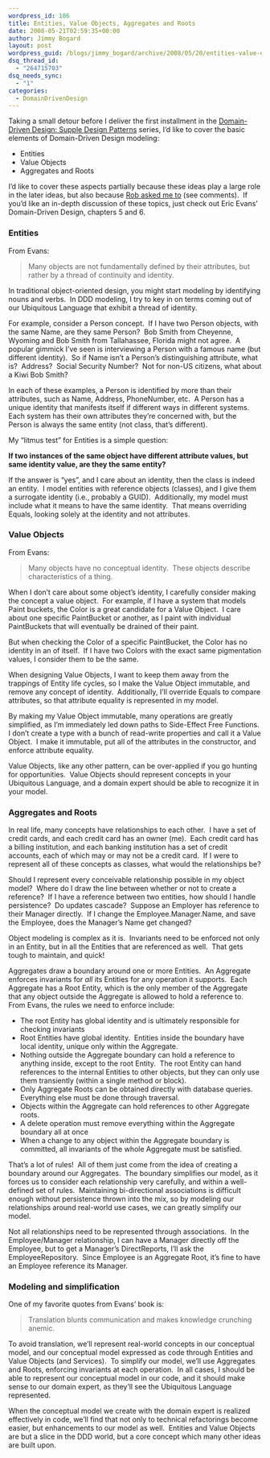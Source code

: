 ```yaml
---
wordpress_id: 186
title: Entities, Value Objects, Aggregates and Roots
date: 2008-05-21T02:59:35+00:00
author: Jimmy Bogard
layout: post
wordpress_guid: /blogs/jimmy_bogard/archive/2008/05/20/entities-value-objects-aggregates-and-roots.aspx
dsq_thread_id:
  - "264715703"
dsq_needs_sync:
  - "1"
categories:
  - DomainDrivenDesign
---
```

Taking a small detour before I deliver the first installment in the [Domain-Driven Design: Supple Design Patterns](http://www.lostechies.com/blogs/jimmy_bogard/archive/2008/05/15/domain-driven-design-supple-design-patterns-series.aspx) series, I&#8217;d like to cover the basic elements of Domain-Driven Design modeling:

  * Entities
  * Value Objects
  * Aggregates and Roots

I&#8217;d like to cover these aspects partially because these ideas play a large role in the later ideas, but also because [Rob asked me to](http://blog.wekeroad.com/mvc-storefront/mvc-store-intermission2-over/) (see comments).&nbsp; If you&#8217;d like an in-depth discussion of these topics, just check out Eric Evans&#8217; Domain-Driven Design, chapters 5 and 6.

### Entities

From Evans:

> Many objects are not fundamentally defined by their attributes, but rather by a thread of continuity and identity.

In traditional object-oriented design, you might start modeling by identifying nouns and verbs.&nbsp; In DDD modeling, I try to key in on terms coming out of our Ubiquitous Language that exhibit a thread of identity.

For example, consider a Person concept.&nbsp; If I have two Person objects, with the same Name, are they same Person?&nbsp; Bob Smith from Cheyenne, Wyoming and Bob Smith from Tallahassee, Florida might not agree.&nbsp; A popular gimmick I&#8217;ve seen is interviewing a Person with a famous name (but different identity).&nbsp; So if Name isn&#8217;t a Person&#8217;s distinguishing attribute, what is?&nbsp; Address?&nbsp; Social Security Number?&nbsp; Not for non-US citizens, what about a Kiwi Bob Smith?

In each of these examples, a Person is identified by more than their attributes, such as Name, Address, PhoneNumber, etc.&nbsp; A Person has a unique identity that manifests itself if different ways in different systems.&nbsp; Each system has their own attributes they&#8217;re concerned with, but the Person is always the same entity (not class, that&#8217;s different).

My &#8220;litmus test&#8221; for Entities is a simple question:

**If two instances of the same object have different attribute values, but same identity value, are they the same entity?**

If the answer is &#8220;yes&#8221;, and I care about an identity, then the class is indeed an entity.&nbsp; I model entities with reference objects (classes), and I give them a surrogate identity (i.e., probably a GUID).&nbsp; Additionally, my model must include what it means to have the same identity.&nbsp; That means overriding Equals, looking solely at the identity and not attributes.

### Value Objects

From Evans:

> Many objects have no conceptual identity.&nbsp; These objects describe characteristics of a thing.

When I don&#8217;t care about some object&#8217;s identity, I carefully consider making the concept a value object.&nbsp; For example, if I have a system that models Paint buckets, the Color is a great candidate for a Value Object.&nbsp; I care about one specific PaintBucket or another, as I paint with individual PaintBuckets that will eventually be drained of their paint.

But when checking the Color of a specific PaintBucket, the Color has no identity in an of itself.&nbsp; If I have two Colors with the exact same pigmentation values, I consider them to be the same.

When designing Value Objects, I want to keep them away from the trappings of Entity life cycles, so I make the Value Object immutable, and remove any concept of identity.&nbsp; Additionally, I&#8217;ll override Equals to compare attributes, so that attribute equality is represented in my model.

By making my Value Object immutable, many operations are greatly simplified, as I&#8217;m immediately led down paths to Side-Effect Free Functions.&nbsp; I don&#8217;t create a type with a bunch of read-write properties and call it a Value Object.&nbsp; I make it immutable, put all of the attributes in the constructor, and enforce attribute equality.

Value Objects, like any other pattern, can be over-applied if you go hunting for opportunities.&nbsp; Value Objects should represent concepts in your Ubiquitous Language, and a domain expert should be able to recognize it in your model.

### Aggregates and Roots

In real life, many concepts have relationships to each other.&nbsp; I have a set of credit cards, and each credit card has an owner (me).&nbsp; Each credit card has a billing institution, and each banking institution has a set of credit accounts, each of which may or may not be a credit card.&nbsp; If I were to represent all of these concepts as classes, what would the relationships be?

Should I represent every conceivable relationship possible in my object model?&nbsp; Where do I draw the line between whether or not to create a reference?&nbsp; If I have a reference between two entities, how should I handle persistence?&nbsp; Do updates cascade?&nbsp; Suppose an Employer has reference to their Manager directly.&nbsp; If I change the Employee.Manager.Name, and save the Employee, does the Manager&#8217;s Name get changed?

Object modeling is complex as it is.&nbsp; Invariants need to be enforced not only in an Entity, but in all the Entities that are referenced as well.&nbsp; That gets tough to maintain, and quick!

Aggregates draw a boundary around one or more Entities.&nbsp; An Aggregate enforces invariants for _all_ its Entities for any operation it supports.&nbsp; Each Aggregate has a Root Entity, which is the only member of the Aggregate that any object outside the Aggregate is allowed to hold a reference to.&nbsp; From Evans, the rules we need to enforce include:

  * The root Entity has global identity and is ultimately responsible for checking invariants
  * Root Entities have global identity.&nbsp; Entities inside the boundary have local identity, unique only within the Aggregate.
  * Nothing outside the Aggregate boundary can hold a reference to anything inside, except to the root Entity.&nbsp; The root Entity can hand references to the internal Entities to other objects, but they can only use them transiently (within a single method or block).
  * Only Aggregate Roots can be obtained directly with database queries.&nbsp; Everything else must be done through traversal.
  * Objects within the Aggregate can hold references to other Aggregate roots.
  * A delete operation must remove everything within the Aggregate boundary all at once
  * When a change to any object within the Aggregate boundary is committed, all invariants of the whole Aggregate must be satisfied.

That&#8217;s a lot of rules!&nbsp; All of them just come from the idea of creating a boundary around our Aggregates.&nbsp; The boundary simplifies our model, as it forces us to consider each relationship very carefully, and within a well-defined set of rules.&nbsp; Maintaining bi-directional associations is difficult enough without persistence thrown into the mix, so by modeling our relationships around real-world use cases, we can greatly simplify our model.

Not all relationships need to be represented through associations.&nbsp; In the Employee/Manager relationship, I can have a Manager directly off the Employee, but to get a Manager&#8217;s DirectReports, I&#8217;ll ask the EmployeeRepository.&nbsp; Since Employee is an Aggregate Root, it&#8217;s fine to have an Employee reference its Manager.

### Modeling and simplification

One of my favorite quotes from Evans&#8217; book is:

> Translation blunts communication and makes knowledge crunching anemic.

To avoid translation, we&#8217;ll represent real-world concepts in our conceptual model, and our conceptual model expressed as code through Entities and Value Objects (and Services).&nbsp; To simplify our model, we&#8217;ll use Aggregates and Roots, enforcing invariants at each operation.&nbsp; In all cases, I should be able to represent our conceptual model in our code, and it should make sense to our domain expert, as they&#8217;ll see the Ubiquitous Language represented.

When the conceptual model we create with the domain expert is realized effectively in code, we&#8217;ll find that not only to technical refactorings become easier, but enhancements to our model as well.&nbsp; Entities and Value Objects are but a slice in the DDD world, but a core concept which many other ideas are built upon.
